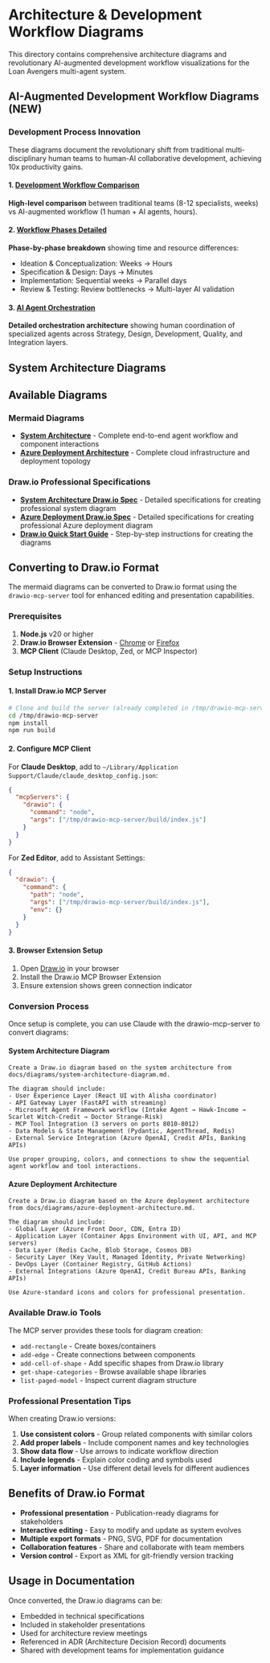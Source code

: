 # Architecture & Development Workflow Diagrams

This directory contains comprehensive architecture diagrams and revolutionary AI-augmented development workflow visualizations for the Loan Avengers multi-agent system.

## AI-Augmented Development Workflow Diagrams (NEW)

### Development Process Innovation
These diagrams document the revolutionary shift from traditional multi-disciplinary human teams to human-AI collaborative development, achieving 10x productivity gains.

#### 1. [Development Workflow Comparison](./development-workflow-comparison.mermaid)
**High-level comparison** between traditional teams (8-12 specialists, weeks) vs AI-augmented workflow (1 human + AI agents, hours).

#### 2. [Workflow Phases Detailed](./workflow-phases-detailed.mermaid)  
**Phase-by-phase breakdown** showing time and resource differences:
- Ideation & Conceptualization: Weeks → Hours
- Specification & Design: Days → Minutes  
- Implementation: Sequential weeks → Parallel days
- Review & Testing: Review bottlenecks → Multi-layer AI validation

#### 3. [AI Agent Orchestration](./ai-agent-orchestration.mermaid)
**Detailed orchestration architecture** showing human coordination of specialized agents across Strategy, Design, Development, Quality, and Integration layers.

## System Architecture Diagrams

## Available Diagrams

### Mermaid Diagrams
- **[System Architecture](./system-architecture-diagram.md)** - Complete end-to-end agent workflow and component interactions
- **[Azure Deployment Architecture](./azure-deployment-architecture.md)** - Complete cloud infrastructure and deployment topology

### Draw.io Professional Specifications
- **[System Architecture Draw.io Spec](./system-architecture-drawio-spec.md)** - Detailed specifications for creating professional system diagram
- **[Azure Deployment Draw.io Spec](./azure-deployment-drawio-spec.md)** - Detailed specifications for creating professional Azure deployment diagram
- **[Draw.io Quick Start Guide](./drawio-quick-start.md)** - Step-by-step instructions for creating the diagrams

## Converting to Draw.io Format

The mermaid diagrams can be converted to Draw.io format using the `drawio-mcp-server` tool for enhanced editing and presentation capabilities.

### Prerequisites
1. **Node.js** v20 or higher
2. **Draw.io Browser Extension** - [Chrome](https://chrome.google.com/webstore/detail/drawio-mcp-extension/okdbbjbbccdhhfaefmcmekalmmdjjide) or [Firefox](https://addons.mozilla.org/en-US/firefox/addon/drawio-mcp-extension/)
3. **MCP Client** (Claude Desktop, Zed, or MCP Inspector)

### Setup Instructions

#### 1. Install Draw.io MCP Server
```bash
# Clone and build the server (already completed in /tmp/drawio-mcp-server)
cd /tmp/drawio-mcp-server
npm install
npm run build
```

#### 2. Configure MCP Client

For **Claude Desktop**, add to `~/Library/Application Support/Claude/claude_desktop_config.json`:
```json
{
  "mcpServers": {
    "drawio": {
      "command": "node",
      "args": ["/tmp/drawio-mcp-server/build/index.js"]
    }
  }
}
```

For **Zed Editor**, add to Assistant Settings:
```json
{
  "drawio": {
    "command": {
      "path": "node",
      "args": ["/tmp/drawio-mcp-server/build/index.js"],
      "env": {}
    }
  }
}
```

#### 3. Browser Extension Setup
1. Open [Draw.io](https://app.diagrams.net/) in your browser
2. Install the Draw.io MCP Browser Extension
3. Ensure extension shows green connection indicator

### Conversion Process

Once setup is complete, you can use Claude with the drawio-mcp-server to convert diagrams:

#### System Architecture Diagram
```
Create a Draw.io diagram based on the system architecture from docs/diagrams/system-architecture-diagram.md.

The diagram should include:
- User Experience Layer (React UI with Alisha coordinator)
- API Gateway Layer (FastAPI with streaming)
- Microsoft Agent Framework workflow (Intake Agent → Hawk-Income → Scarlet Witch-Credit → Doctor Strange-Risk)
- MCP Tool Integration (3 servers on ports 8010-8012)
- Data Models & State Management (Pydantic, AgentThread, Redis)
- External Service Integration (Azure OpenAI, Credit APIs, Banking APIs)

Use proper grouping, colors, and connections to show the sequential agent workflow and tool interactions.
```

#### Azure Deployment Architecture
```
Create a Draw.io diagram based on the Azure deployment architecture from docs/diagrams/azure-deployment-architecture.md.

The diagram should include:
- Global Layer (Azure Front Door, CDN, Entra ID)
- Application Layer (Container Apps Environment with UI, API, and MCP servers)
- Data Layer (Redis Cache, Blob Storage, Cosmos DB)
- Security Layer (Key Vault, Managed Identity, Private Networking)
- DevOps Layer (Container Registry, GitHub Actions)
- External Integrations (Azure OpenAI, Credit Bureau APIs, Banking APIs)

Use Azure-standard icons and colors for professional presentation.
```

### Available Draw.io Tools

The MCP server provides these tools for diagram creation:
- `add-rectangle` - Create boxes/containers
- `add-edge` - Create connections between components
- `add-cell-of-shape` - Add specific shapes from Draw.io library
- `get-shape-categories` - Browse available shape libraries
- `list-paged-model` - Inspect current diagram structure

### Professional Presentation Tips

When creating Draw.io versions:
1. **Use consistent colors** - Group related components with similar colors
2. **Add proper labels** - Include component names and key technologies
3. **Show data flow** - Use arrows to indicate workflow direction
4. **Include legends** - Explain color coding and symbols used
5. **Layer information** - Use different detail levels for different audiences

## Benefits of Draw.io Format

- **Professional presentation** - Publication-ready diagrams for stakeholders
- **Interactive editing** - Easy to modify and update as system evolves
- **Multiple export formats** - PNG, SVG, PDF for documentation
- **Collaboration features** - Share and collaborate with team members
- **Version control** - Export as XML for git-friendly version tracking

## Usage in Documentation

Once converted, the Draw.io diagrams can be:
- Embedded in technical specifications
- Included in stakeholder presentations
- Used for architecture review meetings
- Referenced in ADR (Architecture Decision Record) documents
- Shared with development teams for implementation guidance